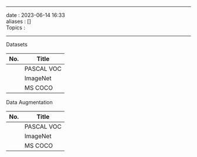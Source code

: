 ___
date : 2023-06-14 16:33<br>
aliases : []<br>
Topics : 
___
Datasets

| No. | Title      |
| --- | ---------- |
|     | PASCAL VOC |
|     | ImageNet   |
|     | MS COCO    |

Data Augmentation

| No. | Title      |
| --- | ---------- |
|     | PASCAL VOC |
|     | ImageNet   |
|     | MS COCO    |
